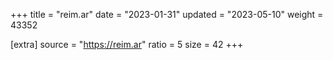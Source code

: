 +++
title = "reim.ar"
date = "2023-01-31"
updated = "2023-05-10"
weight = 43352

[extra]
source = "https://reim.ar"
ratio = 5
size = 42
+++
